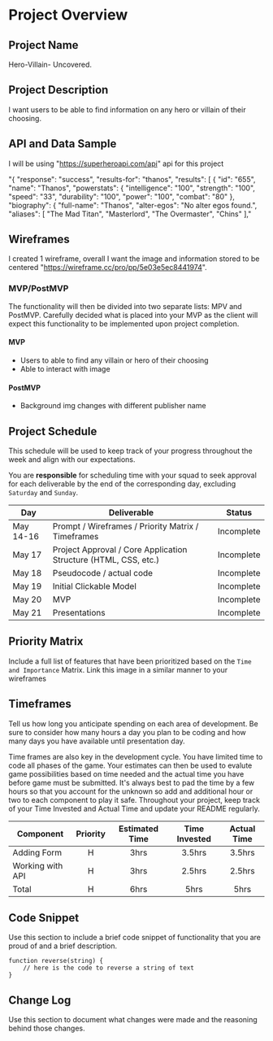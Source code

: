 # Project Overview

## Project Name
Hero-Villain- Uncovered.

## Project Description

I want users to be able to find information on any hero or villain of their choosing.

## API and Data Sample

I will be using "https://superheroapi.com/api" api for this project

"{
    "response": "success",
    "results-for": "thanos",
    "results": [
        {
            "id": "655",
            "name": "Thanos",
            "powerstats": {
                "intelligence": "100",
                "strength": "100",
                "speed": "33",
                "durability": "100",
                "power": "100",
                "combat": "80"
            },
            "biography": {
                "full-name": "Thanos",
                "alter-egos": "No alter egos found.",
                "aliases": [
                    "The Mad Titan",
                    "Masterlord",
                    "The Overmaster",
                    "Chins"
                ],"

## Wireframes
I created 1 wireframe, overall I want the image and information stored to be centered "https://wireframe.cc/pro/pp/5e03e5ec8441974".

### MVP/PostMVP

The functionality will then be divided into two separate lists: MPV and PostMVP.  Carefully decided what is placed into your MVP as the client will expect this functionality to be implemented upon project completion.  

#### MVP 

- Users to able to find any villain or hero of their choosing
- Able to interact with image

#### PostMVP  

- Background img changes with different publisher name

## Project Schedule

This schedule will be used to keep track of your progress throughout the week and align with our expectations.  

You are **responsible** for scheduling time with your squad to seek approval for each deliverable by the end of the corresponding day, excluding `Saturday` and `Sunday`.

|  Day | Deliverable | Status
|---|---| ---|
|May 14-16| Prompt / Wireframes / Priority Matrix / Timeframes | Incomplete
|May 17| Project Approval / Core Application Structure (HTML, CSS, etc.) | Incomplete
|May 18| Pseudocode / actual code | Incomplete
|May 19| Initial Clickable Model  | Incomplete
|May 20| MVP | Incomplete
|May 21| Presentations | Incomplete

## Priority Matrix

Include a full list of features that have been prioritized based on the `Time and Importance` Matrix.  Link this image in a similar manner to your wireframes

## Timeframes

Tell us how long you anticipate spending on each area of development. Be sure to consider how many hours a day you plan to be coding and how many days you have available until presentation day.

Time frames are also key in the development cycle.  You have limited time to code all phases of the game.  Your estimates can then be used to evalute game possibilities based on time needed and the actual time you have before game must be submitted. It's always best to pad the time by a few hours so that you account for the unknown so add and additional hour or two to each component to play it safe. Throughout your project, keep track of your Time Invested and Actual Time and update your README regularly.

| Component | Priority | Estimated Time | Time Invested | Actual Time |
| --- | :---: |  :---: | :---: | :---: |
| Adding Form | H | 3hrs| 3.5hrs | 3.5hrs |
| Working with API | H | 3hrs| 2.5hrs | 2.5hrs |
| Total | H | 6hrs| 5hrs | 5hrs |

## Code Snippet

Use this section to include a brief code snippet of functionality that you are proud of and a brief description.  

```
function reverse(string) {
	// here is the code to reverse a string of text
}
```

## Change Log
 Use this section to document what changes were made and the reasoning behind those changes. 
